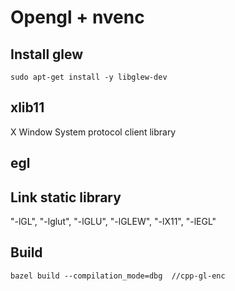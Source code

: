 # Opengl + nvenc

## Install glew
```shell
sudo apt-get install -y libglew-dev
```

## xlib11

X Window System protocol client library

## egl

## Link static library

"-lGL", "-lglut", "-lGLU", "-lGLEW", "-lX11", "-lEGL"

## Build 

```shell
bazel build --compilation_mode=dbg  //cpp-gl-enc
```
